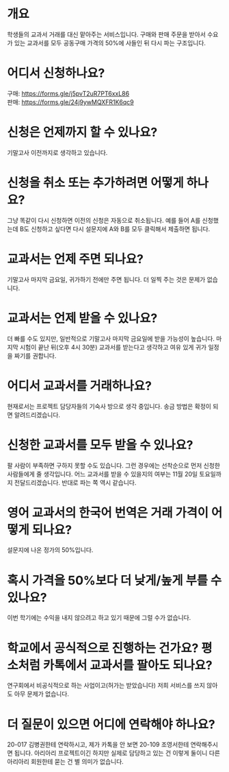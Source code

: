 # 개요
학생들의 교과서 거래를 대신 맡아주는 서비스입니다. 구매와 판매 주문을 받아서 수요가 있는 교과서를 모두 공동구매 가격의 50%에 사들인 뒤 다시 파는 구조입니다.
# 어디서 신청하나요?
구매: <a href="https://forms.gle/j5pvT2uR7PT6xxL86" target="_blank">https://forms.gle/j5pvT2uR7PT6xxL86</a>  
판매: <a href="https://forms.gle/24j9ywMQXFR1K6qc9" target="_blank">https://forms.gle/24j9ywMQXFR1K6qc9</a>
# 신청은 언제까지 할 수 있나요?
기말고사 이전까지로 생각하고 있습니다.
# 신청을 취소 또는 추가하려면 어떻게 하나요?
그냥 똑같이 다시 신청하면 이전의 신청은 자동으로 취소됩니다. 예를 들어 A를 신청했는데 B도 신청하고 싶다면 다시 설문지에 A와 B를 모두 클릭해서 제출하면 됩니다.
# 교과서는 언제 주면 되나요?
기말고사 마지막 금요일, 귀가하기 전에만 주면 됩니다. 더 일찍 주는 것은 문제가 없습니다.
# 교과서는 언제 받을 수 있나요?
더 빠를 수도 있지만, 일반적으로 기말고사 마지막 금요일에 받을 가능성이 높습니다. 마지막 시험이 끝난 뒤(오후 4시 30분) 교과서를 받는다고 생각하고 여유 있게 귀가 일정을 짜기를 권합니다.
# 어디서 교과서를 거래하나요?
현재로서는 프로젝트 담당자들의 기숙사 방으로 생각 중입니다. 송금 방법은 확정이 되면 알려드리겠습니다.
# 신청한 교과서를 모두 받을 수 있나요?
팔 사람이 부족하면 구하지 못할 수도 있습니다. 그런 경우에는 선착순으로 먼저 신청한 사람들에게 줄 생각입니다. 어느 교과서를 받을 수 있을지의 여부는 11월 20일 토요일까지 전달드리겠습니다. 반대로 파는 쪽 역시 같습니다.
# 영어 교과서의 한국어 번역은 거래 가격이 어떻게 되나요?
설문지에 나온 정가의 50%입니다.
# 혹시 가격을 50%보다 더 낮게/높게 부를 수 있나요?
이번 학기에는 수익을 내지 않으려고 하고 있기 때문에 그럴 수가 없습니다.
# 학교에서 공식적으로 진행하는 건가요? 평소처럼 카톡에서 교과서를 팔아도 되나요?
연구회에서 비공식적으로 하는 사업이고(허가는 받았습니다) 저희 서비스를 쓰지 않아도 아무 문제가 없습니다.
# 더 질문이 있으면 어디에 연락해야 하나요?
20-017 김병권한테 연락하시고, 제가 카톡을 안 보면 20-109 조영서한테 연락해주시면 됩니다. 아리아리 프로젝트이긴 하지만 실제로 담당하고 있는 건 이렇게 둘이니 다른 아리아리 회원한테 묻는 건 별 의미가 없습니다.
